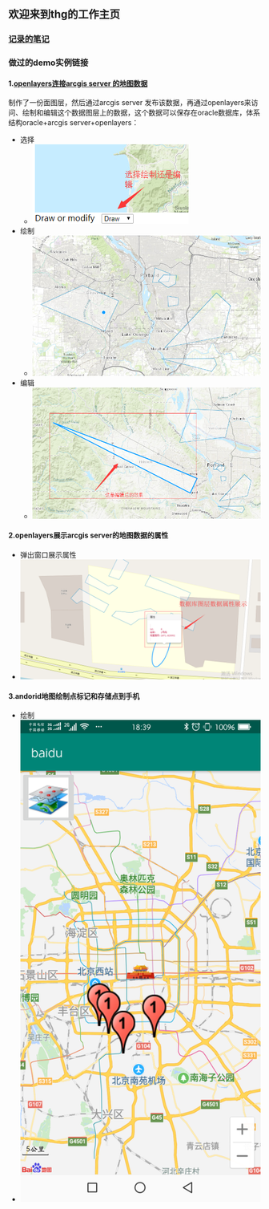 ## 欢迎来到thg的工作主页
### [记录的笔记](https://www.cnblogs.com/thg999/)
### 做过的demo实例链接 

#### 1.[openlayers连接arcgis server 的地图数据](https://github.com/tianhongguo/openlyersDemo)
制作了一份面图层，然后通过arcgis server 发布该数据，再通过openlayers来访问、绘制和编辑这个数据图层上的数据，这个数据可以保存在oracle数据库，体系结构oracle+arcgis server+openlayers：
* 选择
  * ![Alt Text](/img/20181212113947.png)
* 绘制
  * ![Alt Text](/img/20181212113824.png)
* 编辑
  * ![Alt Text](/img/20181212114056.png)
  
#### 2.openlayers展示arcgis server的地图数据的属性
* 弹出窗口展示属性 
 * ![Alt Text](/img/20181214113011.png)
#### 3.andorid地图绘制点标记和存储点到手机
* 绘制
 * ![Alt Text](/img/20181219183916.png)

